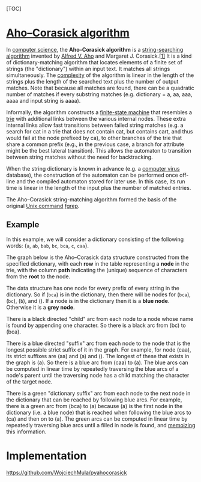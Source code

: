 [TOC]



# [Aho–Corasick algorithm](https://en.wikipedia.org/wiki/Aho%E2%80%93Corasick_algorithm)

In [computer science](https://en.wikipedia.org/wiki/Computer_science), the **Aho–Corasick algorithm** is a [string-searching algorithm](https://en.wikipedia.org/wiki/String-searching_algorithm) invented by [Alfred V. Aho](https://en.wikipedia.org/wiki/Alfred_V._Aho) and Margaret J. Corasick.[[1\]](https://en.wikipedia.org/wiki/Aho–Corasick_algorithm#cite_note-1) It is a kind of dictionary-matching algorithm that locates elements of a finite set of strings (the "dictionary") within an input text. It matches all strings simultaneously. The [complexity](https://en.wikipedia.org/wiki/Time_complexity) of the algorithm is linear in the length of the strings plus the length of the searched text plus the number of output matches. Note that because all matches are found, there can be a quadratic number of matches if every substring matches (e.g. dictionary = a, aa, aaa, aaaa and input string is aaaa).

Informally, the algorithm constructs a [finite-state machine](https://en.wikipedia.org/wiki/Finite-state_machine) that resembles a [trie](https://en.wikipedia.org/wiki/Trie) with additional links between the various internal nodes. These extra internal links allow fast transitions between failed string matches (e.g. a search for cat in a trie that does not contain cat, but contains cart, and thus would fail at the node prefixed by ca), to other branches of the trie that share a common prefix (e.g., in the previous case, a branch for attribute might be the best lateral transition). This allows the automaton to transition between string matches without the need for backtracking.

When the string dictionary is known in advance (e.g. a [computer virus](https://en.wikipedia.org/wiki/Computer_virus) database), the construction of the automaton can be performed once off-line and the compiled automaton stored for later use. In this case, its run time is linear in the length of the input plus the number of matched entries.

The Aho–Corasick string-matching algorithm formed the basis of the original [Unix command](https://en.wikipedia.org/wiki/List_of_Unix_commands) [fgrep](https://en.wikipedia.org/wiki/Grep#Variations).

## Example

In this example, we will consider a dictionary consisting of the following words: {`a`, `ab`, `bab`, `bc`, `bca`, `c`, `caa`}.

The graph below is the Aho–Corasick data structure constructed from the specified dictionary, with each **row** in the table representing a **node** in the trie, with the column **path** indicating the (unique) sequence of characters from the **root** to the node.

The data structure has one node for every prefix of every string in the dictionary. So if (`bca`) is in the dictionary, then there will be nodes for (`bca`), (`bc`), (`b`), and (). If a node is in the dictionary then it is a **blue node**. Otherwise it is a **grey node**.

There is a black directed "child" arc from each node to a node whose name is found by appending one character. So there is a black arc from (bc) to (bca).

There is a blue directed "suffix" arc from each node to the node that is the longest possible strict suffix of it in the graph. For example, for node (caa), its strict suffixes are (aa) and (a) and (). The longest of these that exists in the graph is (a). So there is a blue arc from (caa) to (a). The blue arcs can be computed in linear time by repeatedly traversing the blue arcs of a node's parent until the traversing node has a child matching the character of the target node.

There is a green "dictionary suffix" arc from each node to the next node in the dictionary that can be reached by following blue arcs. For example, there is a green arc from (bca) to (a) because (a) is the first node in the dictionary (i.e. a blue node) that is reached when following the blue arcs to (ca) and then on to (a). The green arcs can be computed in linear time by repeatedly traversing blue arcs until a filled in node is found, and [memoizing](https://en.wikipedia.org/wiki/Memoization) this information.





# Implementation

https://github.com/WojciechMula/pyahocorasick